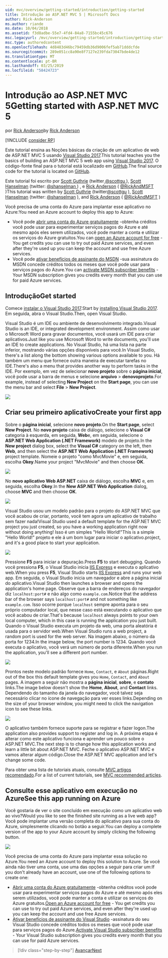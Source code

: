 ```yaml
---
uid: mvc/overview/getting-started/introduction/getting-started
title: Introdução ao ASP.NET MVC 5 | Microsoft Docs
author: Rick-Anderson
ms.author: riande
ms.date: 10/04/2018
ms.assetid: f3d8adbe-55e7-4fd4-84a8-7155bc45c676
msc.legacyurl: /mvc/overview/getting-started/introduction/getting-started
msc.type: authoredcontent
ms.openlocfilehash: 4d8483d46bc79459db36d9006fef5ab71dddcfde
ms.sourcegitcommit: 289e051cc8a90e8f7127e239fda73047bde4de12
ms.translationtype: MT
ms.contentlocale: pt-BR
ms.lasthandoff: 03/25/2019
ms.locfileid: "58424723"
---
```

<a name="getting-started-with-aspnet-mvc-5"></a><span data-ttu-id="78404-102">Introdução ao ASP.NET MVC 5</span><span class="sxs-lookup"><span data-stu-id="78404-102">Getting started with ASP.NET MVC 5</span></span>
====================
<span data-ttu-id="78404-103">por [Rick Anderson]((https://twitter.com/RickAndMSFT))</span><span class="sxs-lookup"><span data-stu-id="78404-103">by [Rick Anderson]((https://twitter.com/RickAndMSFT))</span></span>

[!INCLUDE [consider RP](../../../../includes/razor.md)]

<span data-ttu-id="78404-104">Este tutorial ensina as Noções básicas da criação de um aplicativo de web de ASP.NET MVC 5 usando [Visual Studio 2017](https://visualstudio.microsoft.com/downloads/?utm_medium=microsoft&utm_source=docs.microsoft.com&utm_campaign=button+cta&utm_content=download+vs2017).</span><span class="sxs-lookup"><span data-stu-id="78404-104">This tutorial teaches you the basics of building an ASP.NET MVC 5 web app using [Visual Studio 2017](https://visualstudio.microsoft.com/downloads/?utm_medium=microsoft&utm_source=docs.microsoft.com&utm_campaign=button+cta&utm_content=download+vs2017).</span></span> <span data-ttu-id="78404-105">O código-fonte final para o tutorial está localizado em [GitHub](https://github.com/aspnet/AspNetDocs/tree/master/aspnet/mvc/overview/getting-started/introduction/sample/MvcMovie/MvcMovie).</span><span class="sxs-lookup"><span data-stu-id="78404-105">The final source code for the tutorial is located on [GitHub](https://github.com/aspnet/AspNetDocs/tree/master/aspnet/mvc/overview/getting-started/introduction/sample/MvcMovie/MvcMovie).</span></span>

<span data-ttu-id="78404-106">Este tutorial foi escrito por [Scott Guthrie](https://weblogs.asp.net/scottgu/) (twitter[ @scottgu ](https://twitter.com/scottgu) ), [Scott Hanselman](http://www.hanselman.com/blog/) (twitter: [ @shanselman ](https://twitter.com/shanselman) ) , e [Rick Anderson](https://twitter.com/RickAndMSFT) ( [ @RickAndMSFT ](https://twitter.com/#!/RickAndMSFT) )</span><span class="sxs-lookup"><span data-stu-id="78404-106">This tutorial was written by [Scott Guthrie](https://weblogs.asp.net/scottgu/) (twitter[@scottgu](https://twitter.com/scottgu) ), [Scott Hanselman](http://www.hanselman.com/blog/) (twitter: [@shanselman](https://twitter.com/shanselman) ), and [Rick Anderson](https://twitter.com/RickAndMSFT) ( [@RickAndMSFT](https://twitter.com/#!/RickAndMSFT) )</span></span>

<span data-ttu-id="78404-107">Você precisa de uma conta do Azure para implantar esse aplicativo no Azure:</span><span class="sxs-lookup"><span data-stu-id="78404-107">You need an Azure account to deploy this app to Azure:</span></span>

- <span data-ttu-id="78404-108">Você pode [abrir uma conta do Azure gratuitamente](https://azure.microsoft.com/pricing/free-trial/?WT.mc_id=A443DD604) -obtenha créditos você pode usar para experimentar serviços pagos do Azure e até mesmo após eles serem utilizados, você pode manter a conta e utilizar os serviços do Azure gratuitos.</span><span class="sxs-lookup"><span data-stu-id="78404-108">You can [open an Azure account for free](https://azure.microsoft.com/pricing/free-trial/?WT.mc_id=A443DD604) - You get credits you can use to try out paid Azure services, and even after they're used up you can keep the account and use free Azure services.</span></span>
- <span data-ttu-id="78404-109">Você pode [ativar benefícios de assinante do MSDN](https://azure.microsoft.com/pricing/member-offers/msdn-benefits-details/?WT.mc_id=A443DD604) -sua assinatura do MSDN concede créditos todos os meses que você pode usar para serviços pagos do Azure.</span><span class="sxs-lookup"><span data-stu-id="78404-109">You can [activate MSDN subscriber benefits](https://azure.microsoft.com/pricing/member-offers/msdn-benefits-details/?WT.mc_id=A443DD604) - Your MSDN subscription gives you credits every month that you can use for paid Azure services.</span></span>

## <a name="get-started"></a><span data-ttu-id="78404-110">Introdução</span><span class="sxs-lookup"><span data-stu-id="78404-110">Get started</span></span>

<span data-ttu-id="78404-111">Comece [instalar o Visual Studio 2017](https://visualstudio.microsoft.com/downloads/?utm_medium=microsoft&utm_source=docs.microsoft.com&utm_campaign=button+cta&utm_content=download+vs2017).</span><span class="sxs-lookup"><span data-stu-id="78404-111">Start by [installing Visual Studio 2017](https://visualstudio.microsoft.com/downloads/?utm_medium=microsoft&utm_source=docs.microsoft.com&utm_campaign=button+cta&utm_content=download+vs2017).</span></span> <span data-ttu-id="78404-112">Em seguida, abra o Visual Studio.</span><span class="sxs-lookup"><span data-stu-id="78404-112">Then, open Visual Studio.</span></span>

<span data-ttu-id="78404-113">Visual Studio é um IDE ou ambiente de desenvolvimento integrado.</span><span class="sxs-lookup"><span data-stu-id="78404-113">Visual Studio is an IDE, or integrated development environment.</span></span> <span data-ttu-id="78404-114">Assim como usar o Microsoft Word para gravar documentos, você usará um IDE para criar aplicativos.</span><span class="sxs-lookup"><span data-stu-id="78404-114">Just like you use Microsoft Word to write documents, you'll use an IDE to create applications.</span></span> <span data-ttu-id="78404-115">No Visual Studio, há uma lista na parte inferior, mostrando várias opções disponíveis para você.</span><span class="sxs-lookup"><span data-stu-id="78404-115">In Visual Studio, there's a list along the bottom showing various options available to you.</span></span> <span data-ttu-id="78404-116">Há também um menu que fornece outra maneira de executar tarefas no IDE.</span><span class="sxs-lookup"><span data-stu-id="78404-116">There's also a menu that provides another way to perform tasks in the IDE.</span></span> <span data-ttu-id="78404-117">Por exemplo, em vez de selecionar **novo projeto** sobre o **página inicial**, você pode usar a barra de menus e selecione **arquivo** > **denovoprojeto**.</span><span class="sxs-lookup"><span data-stu-id="78404-117">For example, instead of selecting **New Project** on the **Start page**, you can use the menu bar and select **File** > **New Project**.</span></span>

![](getting-started/_static/image1.png)

## <a name="create-your-first-app"></a><span data-ttu-id="78404-118">Criar seu primeiro aplicativo</span><span class="sxs-lookup"><span data-stu-id="78404-118">Create your first app</span></span>

<span data-ttu-id="78404-119">Sobre o **página inicial**, selecione **novo projeto**.</span><span class="sxs-lookup"><span data-stu-id="78404-119">On the **Start page**, select **New Project**.</span></span> <span data-ttu-id="78404-120">No **novo projeto** caixa de diálogo, selecione o **Visual C#** categoria à esquerda, em seguida, **Web**e, em seguida, selecione o **ASP.NET Web Application (.NET Framework)**  modelo de projeto.</span><span class="sxs-lookup"><span data-stu-id="78404-120">In the **New project** dialog box, select the **Visual C#** category on the left, then **Web**, and then select the **ASP.NET Web Application (.NET Framework)** project template.</span></span> <span data-ttu-id="78404-121">Nomeie o projeto "como MvcMovie" e, em seguida, escolha **Okey**.</span><span class="sxs-lookup"><span data-stu-id="78404-121">Name your project "MvcMovie" and then choose **OK**.</span></span>

![](getting-started/_static/image2.png)

<span data-ttu-id="78404-122">No **novo aplicativo Web ASP.NET** caixa de diálogo, escolha **MVC** e, em seguida, escolha **Okey**.</span><span class="sxs-lookup"><span data-stu-id="78404-122">In the **New ASP.NET Web Application** dialog, choose **MVC** and then choose **OK**.</span></span>

![](getting-started/_static/image3.png)

<span data-ttu-id="78404-123">Visual Studio usou um modelo padrão para o projeto do ASP.NET MVC que você acabou de criar, portanto, você tem agora um aplicativo de trabalho sem fazer nada!</span><span class="sxs-lookup"><span data-stu-id="78404-123">Visual Studio used a default template for the ASP.NET MVC project you just created, so you have a working application right now without doing anything!</span></span> <span data-ttu-id="78404-124">Isso é um simples "Hello World!"</span><span class="sxs-lookup"><span data-stu-id="78404-124">This is a simple "Hello World!"</span></span> <span data-ttu-id="78404-125">projeto e ele á um bom lugar para iniciar o aplicativo.</span><span class="sxs-lookup"><span data-stu-id="78404-125">project, and it's a good place to start your application.</span></span>

![](getting-started/_static/image4.png)

<span data-ttu-id="78404-126">Pressione **F5** para iniciar a depuração.</span><span class="sxs-lookup"><span data-stu-id="78404-126">Press **F5** to start debugging.</span></span> <span data-ttu-id="78404-127">Quando você pressiona **F5**, o Visual Studio inicia [IIS Express](/iis/extensions/introduction-to-iis-express/iis-express-overview) e executa o aplicativo web.</span><span class="sxs-lookup"><span data-stu-id="78404-127">When you press **F5**, Visual Studio starts [IIS Express](/iis/extensions/introduction-to-iis-express/iis-express-overview) and runs your web app.</span></span> <span data-ttu-id="78404-128">Em seguida, o Visual Studio inicia um navegador e abre a página inicial do aplicativo.</span><span class="sxs-lookup"><span data-stu-id="78404-128">Visual Studio then launches a browser and opens the application's home page.</span></span> <span data-ttu-id="78404-129">Observe que a barra de endereços do navegador diz `localhost:port#` e não algo como `example.com`.</span><span class="sxs-lookup"><span data-stu-id="78404-129">Notice that the address bar of the browser says `localhost:port#` and not something like `example.com`.</span></span> <span data-ttu-id="78404-130">Isso ocorre porque `localhost` sempre aponta para o seu próprio computador local, que nesse caso está executando o aplicativo que você acabou de criar.</span><span class="sxs-lookup"><span data-stu-id="78404-130">That's because `localhost` always points to your own local computer, which in this case is running the application you just built.</span></span> <span data-ttu-id="78404-131">Quando o Visual Studio executa um projeto da web, uma porta aleatória é usada para o servidor web.</span><span class="sxs-lookup"><span data-stu-id="78404-131">When Visual Studio runs a web project, a random port is used for the web server.</span></span> <span data-ttu-id="78404-132">Na imagem abaixo, o número da porta for 1234.</span><span class="sxs-lookup"><span data-stu-id="78404-132">In the image below, the port number is 1234.</span></span> <span data-ttu-id="78404-133">Quando você executa o aplicativo, você verá um número de porta diferente.</span><span class="sxs-lookup"><span data-stu-id="78404-133">When you run the application, you'll see a different port number.</span></span>

![](getting-started/_static/image5.png)

<span data-ttu-id="78404-134">Prontos neste modelo padrão fornece `Home`, `Contact`, e `About` páginas.</span><span class="sxs-lookup"><span data-stu-id="78404-134">Right out of the box this default template gives you `Home`, `Contact`, and `About` pages.</span></span> <span data-ttu-id="78404-135">A imagem a seguir não mostra a **página inicial**, **sobre**, e **contato** links.</span><span class="sxs-lookup"><span data-stu-id="78404-135">The image below doesn't show the **Home**, **About**, and **Contact** links.</span></span> <span data-ttu-id="78404-136">Dependendo do tamanho da janela do navegador, você talvez seja necessário clicar no ícone de navegação para ver esses links.</span><span class="sxs-lookup"><span data-stu-id="78404-136">Depending on the size of your browser window, you might need to click the navigation icon to see these links.</span></span>

![](getting-started/_static/image6.png)

<span data-ttu-id="78404-137">O aplicativo também fornece suporte para se registrar e fazer logon.</span><span class="sxs-lookup"><span data-stu-id="78404-137">The application also provides support to register and log in.</span></span> <span data-ttu-id="78404-138">A próxima etapa é alterar como este aplicativo funciona e aprender um pouco sobre o ASP.NET MVC.</span><span class="sxs-lookup"><span data-stu-id="78404-138">The next step is to change how this application works and learn a little bit about ASP.NET MVC.</span></span> <span data-ttu-id="78404-139">Feche o aplicativo ASP.NET MVC e vamos alterar algum código.</span><span class="sxs-lookup"><span data-stu-id="78404-139">Close the ASP.NET MVC application and let's change some code.</span></span>

<span data-ttu-id="78404-140">Para obter uma lista de tutoriais atuais, consulte [MVC artigos recomendado](../mvc-learning-sequence.md).</span><span class="sxs-lookup"><span data-stu-id="78404-140">For a list of current tutorials, see [MVC recommended articles](../mvc-learning-sequence.md).</span></span>

## <a name="see-this-app-running-on-azure"></a><span data-ttu-id="78404-141">Consulte esse aplicativo em execução no Azure</span><span class="sxs-lookup"><span data-stu-id="78404-141">See this app running on Azure</span></span>

<span data-ttu-id="78404-142">Você gostaria de ver o site concluído em execução como um aplicativo web ao vivo?</span><span class="sxs-lookup"><span data-stu-id="78404-142">Would you like to see the finished site running as a live web app?</span></span> <span data-ttu-id="78404-143">Você pode implantar uma versão completa do aplicativo para sua conta do Azure, simplesmente clicando no botão a seguir.</span><span class="sxs-lookup"><span data-stu-id="78404-143">You can deploy a complete version of the app to your Azure account by simply clicking the following button.</span></span>

[![](https://azuredeploy.net/deploybutton.png)](https://azuredeploy.net/?repository=https://github.com/aspnet/AspNetDocs/tree/master/aspnet/mvc/overview/getting-started/introduction/sample/MvcMovie&amp;WT.mc_id=deploy_azure_aspnet)

<span data-ttu-id="78404-144">Você precisa de uma conta do Azure para implantar essa solução no Azure.</span><span class="sxs-lookup"><span data-stu-id="78404-144">You need an Azure account to deploy this solution to Azure.</span></span> <span data-ttu-id="78404-145">Se você ainda não tiver uma conta, use uma das opções a seguir para criar um:</span><span class="sxs-lookup"><span data-stu-id="78404-145">If you don't already have an account, use one of the following options to create one:</span></span>

- <span data-ttu-id="78404-146">[Abrir uma conta do Azure gratuitamente](https://azure.microsoft.com/pricing/free-trial/?WT.mc_id=A443DD604) -obtenha créditos você pode usar para experimentar serviços pagos do Azure e até mesmo após eles serem utilizados, você pode manter a conta e utilizar os serviços do Azure gratuitos.</span><span class="sxs-lookup"><span data-stu-id="78404-146">[Open an Azure account for free](https://azure.microsoft.com/pricing/free-trial/?WT.mc_id=A443DD604) - You get credits you can use to try out paid Azure services, and even after they're used up you can keep the account and use free Azure services.</span></span>
- <span data-ttu-id="78404-147">[Ativar benefícios de assinante do Visual Studio](https://azure.microsoft.com/pricing/member-offers/credit-for-visual-studio-subscribers) -assinatura do seu Visual Studio concede créditos todos os meses que você pode usar para serviços pagos do Azure.</span><span class="sxs-lookup"><span data-stu-id="78404-147">[Activate Visual Studio subscriber benefits](https://azure.microsoft.com/pricing/member-offers/credit-for-visual-studio-subscribers) - Your Visual Studio subscription gives you credits every month that you can use for paid Azure services.</span></span>

> [!div class="step-by-step"]
> [<span data-ttu-id="78404-148">Avançar</span><span class="sxs-lookup"><span data-stu-id="78404-148">Next</span></span>](adding-a-controller.md)
